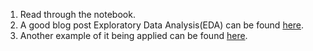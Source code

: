 1. Read through the notebook.
2. A good blog post Exploratory Data Analysis(EDA) can be found [here](https://medium.com/@srimalashish/why-eda-is-necessary-for-machine-learning-233b6e4d5083).
3. Another example of it being applied can be found [here](https://towardsdatascience.com/exploratory-data-analysis-8fc1cb20fd15).
